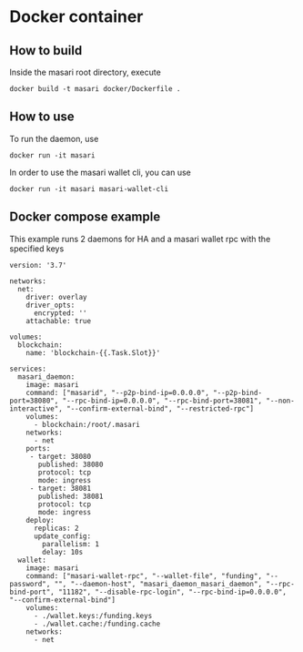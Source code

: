 # Docker container
## How to build
Inside the masari root directory, execute
```
docker build -t masari docker/Dockerfile .
```

## How to use
To run the daemon, use
```
docker run -it masari
```

In order to use the masari wallet cli, you can use
```
docker run -it masari masari-wallet-cli
```

## Docker compose example
This example runs 2 daemons for HA and a masari wallet rpc with the specified keys
```
version: '3.7'

networks:
  net:
    driver: overlay
    driver_opts:
      encrypted: ''
    attachable: true
    
volumes:
  blockchain:
    name: 'blockchain-{{.Task.Slot}}'
    
services:
  masari_daemon:
    image: masari
    command: ["masarid", "--p2p-bind-ip=0.0.0.0", "--p2p-bind-port=38080", "--rpc-bind-ip=0.0.0.0", "--rpc-bind-port=38081", "--non-interactive", "--confirm-external-bind", "--restricted-rpc"]
    volumes:
      - blockchain:/root/.masari
    networks:
      - net
    ports:
     - target: 38080
       published: 38080
       protocol: tcp
       mode: ingress
     - target: 38081
       published: 38081
       protocol: tcp
       mode: ingress
    deploy:
      replicas: 2
      update_config:
        parallelism: 1
        delay: 10s
  wallet:
    image: masari
    command: ["masari-wallet-rpc", "--wallet-file", "funding", "--password", "", "--daemon-host", "masari_daemon_masari_daemon", "--rpc-bind-port", "11182", "--disable-rpc-login", "--rpc-bind-ip=0.0.0.0", "--confirm-external-bind"]
    volumes:
      - ./wallet.keys:/funding.keys
      - ./wallet.cache:/funding.cache
    networks:
      - net
```